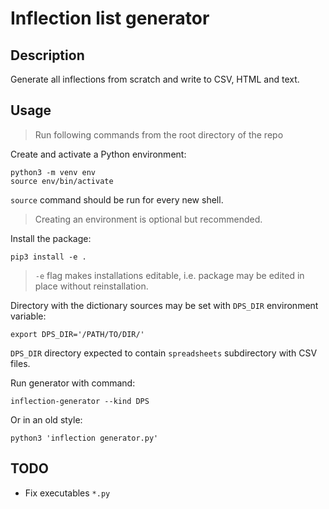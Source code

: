 # Inflection list generator

## Description

Generate all inflections from scratch and write to CSV, HTML and text.

## Usage

> Run following commands from the root directory of the repo

Create and activate a Python environment:

```shell
python3 -m venv env
source env/bin/activate
```

`source` command should be run for every new shell.

> Creating an environment is optional but recommended.

Install the package:

```shell
pip3 install -e .
```

> `-e` flag makes installations editable, i.e. package may be edited in place
> without reinstallation.

Directory with the dictionary sources may be set with `DPS_DIR` environment
variable:

```shell
export DPS_DIR='/PATH/TO/DIR/'
```

`DPS_DIR` directory expected to contain `spreadsheets` subdirectory with CSV
files.

Run generator with command:

```shell
inflection-generator --kind DPS
```

Or in an old style:
```shell
python3 'inflection generator.py'
```

## TODO

- Fix executables `*.py`
